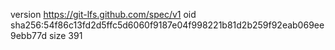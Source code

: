 version https://git-lfs.github.com/spec/v1
oid sha256:54f86c13fd2d5ffc5d6060f9187e04f998221b81d2b259f92eab069ee9ebb77d
size 391
